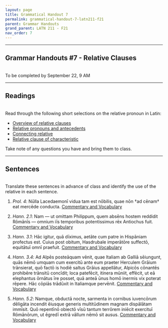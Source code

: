 ```yaml
---
layout: page
title: Grammatical Handout 7
permalink: grammatical-handout-7-latn211-f21
parent: Grammar Handouts
grand_parent: LATN 211 - F21
nav_order: 7
---
```

***

## Grammar Handouts #7 - Relative Clauses
&nbsp;  
To be completed by September 22, 9 AM

***

## Readings
&nbsp;  
Read through the following short selections on the relative pronoun in Latin:
 - [Overview of relative clauses](https://lingualatina.github.io/textbook/presentation/11-relative-clauses/overview/)
 - [Relative pronouns and antecedents](https://lingualatina.github.io/textbook/presentation/11-relative-clauses/pronoun-and-antecedent/)
 - [Connecting relative](https://lingualatina.github.io/textbook/presentation/11-relative-clauses/connecting-relative/)
 - [Relative clause of characteristic](https://lingualatina.github.io/textbook/presentation/11-relative-clauses/relative-clauses-of-characteristic/)

Take note of any questions you have and bring them to class.

***

## Sentences
&nbsp;  
Translate these sentences in advance of class and identify the use of the relative in each sentence.

1. *Prol. 4*: Nūlla Lacedaemonī vidua tam est nōbilis, quae nōn †ad cēnam† eat mercēde conducta. [Commentary and Vocabulary](http://dcc.dickinson.edu/nepos-hannibal/prologus)

2. *Hann. 2.1*: Nam — ut omittam Philippum, quem absēns hostem reddidit Rōmānīs — omnium iīs temporibus potentissimus rēx Antiochus fuit. [Commentary and Vocabulary](http://dcc.dickinson.edu/nepos-hannibal/chapter-2)

3. *Hann. 3.1*: Hāc igitur, quā dīximus, aetāte cum patre in Hispāniam profectus est. Cuius post obitum, Hasdrubale imperātōre suffectō, equitātuī omnī praefuit. [Commentary and Vocabulary](http://dcc.dickinson.edu/nepos-hannibal/chapter-3)

4. *Hann. 3.4*: Ad Alpēs posteāquam vēnit, quae Italiam ab Galliā sēiungunt, quās nēmō umquam cum exercitū ante eum praeter Herculem Grāium trānsierat, quō factō is hodiē saltus Grāius appellātur, Alpicōs cōnantēs prohibēre trānsitū concīdit; loca patefēcit, itinera mūniit, effēcit, ut eā elephantus ōrnātus īre posset, quā anteā ūnus homō inermis vix poterat rēpere. Hāc cōpiās trādūxit in Italiamque pervēnit. [Commentary and Vocabulary](http://dcc.dickinson.edu/nepos-hannibal/chapter-3)

5. *Hann. 5.2*:  Namque, obductā nocte, sarmenta in cornibus iuvencōrum dēligāta incendit ēiusque generis multitūdinem magnam dispālātam immīsit. Quō repentīnō obiectō vīsū tantum terrōrem iniēcit exercituī Rōmānōrum, ut ēgredī extrā vāllum nēmō sit ausus. [Commentary and Vocabulary](http://dcc.dickinson.edu/nepos-hannibal/chapter-5)

